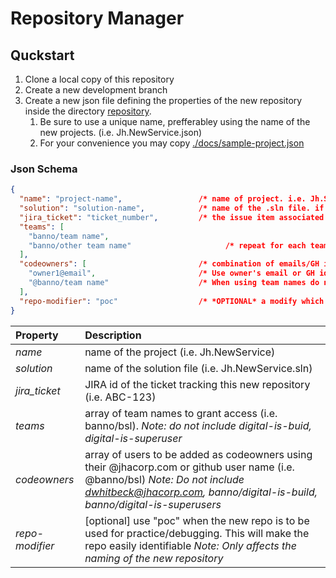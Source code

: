 # Repository Manager

## Quckstart
1. Clone a local copy of this repository
1. Create a new development branch
1. Create a new json file defining the properties of the new repository inside the directory [repository](./repository/). 
    1. Be sure to use a unique name, prefferabley using the name of the new projects. (i.e. Jh.NewService.json)
    1. For your convenience you may copy [./docs/sample-project.json](./docs/sample-project.json)


### Json Schema

```json
{
  "name": "project-name",                 /* name of project. i.e. Jh.Sample */
  "solution": "solution-name",            /* name of the .sln file. if not provided, [project-name].sln will be used */
  "jira_ticket": "ticket_number",         /* the issue item associated with the creation of the repository */
  "teams": [
    "banno/team name",                          
    "banno/other team name"                     /* repeat for each team */
  ],
  "codeowners": [                         /* combination of emails/GH id and/or GH teams */
    "owner1@email",                       /* Use owner's email or GH id DO NOT ADD dwhitbeck@jackhenry.com */ 
    "@banno/team name"                    /* When using team names do not add digital-is-build */
  ],
  "repo-modifier": "poc"                  /* *OPTIONAL* a modify which which will be appended to the name of the repository created */
}
```

| Property | Description |
|:----------|:-------------|
| *name* | name of the project (i.e. Jh.NewService) |
| *solution* | name of the solution file (i.e. Jh.NewService.sln) |
| *jira_ticket* | JIRA id of the ticket tracking this new repository (i.e. ABC-123)|
| *teams* | array of team names to grant access (i.e. banno/bsl). _*Note:* do not include digital-is-buid, digital-is-superuser_ |
| *codeowners* | array of users to be added as codeowners using their @jhacorp.com or github user name (i.e. @banno/bsl) _*Note:* Do not include dwhitbeck@jhacorp.com, banno/digital-is-build, banno/digital-is-superusers_ |
| *repo-modifier* | [optional]  use "poc" when the new repo is to be used for practice/debugging. This will make the repo easily identifiable _*Note:* Only affects the naming of the new repository_ |
